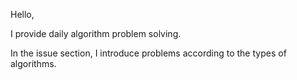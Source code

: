 Hello,

I provide daily algorithm problem solving.

In the issue section, I introduce problems according to the types of algorithms.
